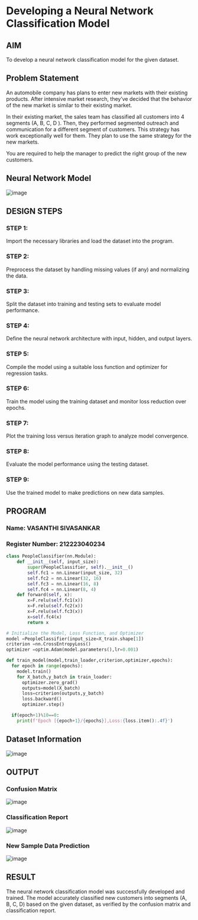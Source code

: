 # Developing a Neural Network Classification Model

## AIM

To develop a neural network classification model for the given dataset.

## Problem Statement

An automobile company has plans to enter new markets with their existing products. After intensive market research, they’ve decided that the behavior of the new market is similar to their existing market.

In their existing market, the sales team has classified all customers into 4 segments (A, B, C, D ). Then, they performed segmented outreach and communication for a different segment of customers. This strategy has work exceptionally well for them. They plan to use the same strategy for the new markets.

You are required to help the manager to predict the right group of the new customers.

## Neural Network Model

![image](https://github.com/user-attachments/assets/0f89f3f8-19a9-4724-8f96-392694af040a)

## DESIGN STEPS

### STEP 1:

Import the necessary libraries and load the dataset into the program.

### STEP 2:

Preprocess the dataset by handling missing values (if any) and normalizing the data.

### STEP 3:

Split the dataset into training and testing sets to evaluate model performance.

### STEP 4:

Define the neural network architecture with input, hidden, and output layers.

### STEP 5:

Compile the model using a suitable loss function and optimizer for regression tasks.

### STEP 6:

Train the model using the training dataset and monitor loss reduction over epochs.

### STEP 7:

Plot the training loss versus iteration graph to analyze model convergence.

### STEP 8:

Evaluate the model performance using the testing dataset.

### STEP 9:

Use the trained model to make predictions on new data samples.

## PROGRAM

### Name: VASANTHI SIVASANKAR

### Register Number: 212223040234

```python
class PeopleClassifier(nn.Module):
    def __init__(self, input_size):
        super(PeopleClassifier, self).__init__()
        self.fc1 = nn.Linear(input_size, 32)
        self.fc2 = nn.Linear(32, 16)
        self.fc3 = nn.Linear(16, 8)
        self.fc4 = nn.Linear(8, 4)
    def forward(self, x):
        x=F.relu(self.fc1(x))
        x=F.relu(self.fc2(x))
        x=F.relu(self.fc3(x))
        x=self.fc4(x)
        return x
```

```python
# Initialize the Model, Loss Function, and Optimizer
model =PeopleClassifier(input_size=X_train.shape[1])
criterion =nn.CrossEntropyLoss()
optimizer =optim.Adam(model.parameters(),lr=0.001)
```

```python
def train_model(model,train_loader,criterion,optimizer,epochs):
  for epoch in range(epochs):
    model.train()
    for X_batch,y_batch in train_loader:
      optimizer.zero_grad()
      outputs=model(X_batch)
      loss=criterion(outputs,y_batch)
      loss.backward()
      optimizer.step()

  if(epoch+1)%10==0:
    print(f'Epoch [{epoch+1}/{epochs}],Loss:{loss.item():.4f}')
```

## Dataset Information

![image](https://github.com/user-attachments/assets/5daf148d-cf07-4b7b-9cde-b57b1911d42e)

## OUTPUT

### Confusion Matrix

![image](https://github.com/user-attachments/assets/7bb9e2eb-632f-4f3c-9e64-bc65a77e6cdb)

### Classification Report

![image](https://github.com/user-attachments/assets/f368dfd8-e2dc-49d0-b05b-2edad180802a)

### New Sample Data Prediction

![image](https://github.com/user-attachments/assets/38d307f7-b4fa-440f-9cc2-11b9fcc0baec)

## RESULT

The neural network classification model was successfully developed and trained. The model accurately classified new customers into segments (A, B, C, D) based on the given dataset, as verified by the confusion matrix and classification report.
